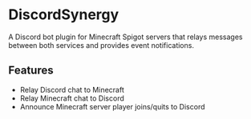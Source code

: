 # DiscordSynergy
A Discord bot plugin for Minecraft Spigot servers that relays messages between both services and provides event notifications.

## Features
* Relay Discord chat to Minecraft
* Relay Minecraft chat to Discord
* Announce Minecraft server player joins/quits to Discord
